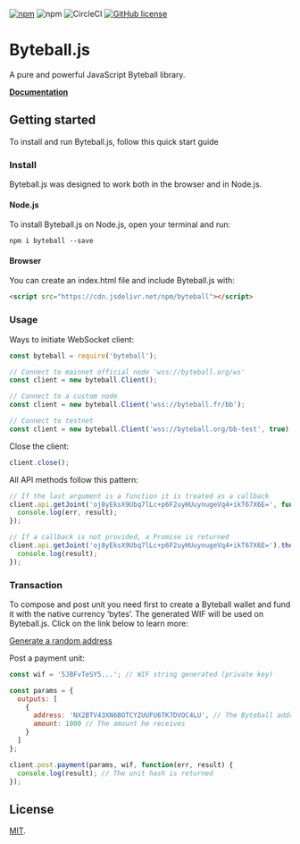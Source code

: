[![npm](https://img.shields.io/npm/v/byteball.svg)](https://www.npmjs.com/package/byteball)
![npm](https://img.shields.io/npm/dm/byteball.svg)
![CircleCI](https://img.shields.io/circleci/project/github/bonuschain/byteball.js.svg)
[![GitHub license](https://img.shields.io/badge/license-MIT-blue.svg)](https://raw.githubusercontent.com/bonuschain/byteball.js/master/LICENSE)

# Byteball.js

A pure and powerful JavaScript Byteball library.

**[Documentation](https://byteballjs.com)**

## Getting started

To install and run Byteball.js, follow this quick start guide

### Install

Byteball.js was designed to work both in the browser and in Node.js.

#### Node.js
To install Byteball.js on Node.js, open your terminal and run:
```
npm i byteball --save
```

#### Browser

You can create an index.html file and include Byteball.js with:

```html
<script src="https://cdn.jsdelivr.net/npm/byteball"></script>
```

### Usage

Ways to initiate WebSocket client:

```js
const byteball = require('byteball');

// Connect to mainnet official node 'wss://byteball.org/ws'
const client = new byteball.Client();

// Connect to a custom node
const client = new byteball.Client('wss://byteball.fr/bb');

// Connect to testnet
const client = new byteball.Client('wss://byteball.org/bb-test', true);
```

Close the client:
```js
client.close();
```

All API methods follow this pattern:
```js
// If the last argument is a function it is treated as a callback
client.api.getJoint('oj8yEksX9Ubq7lLc+p6F2uyHUuynugeVq4+ikT67X6E=', function(err, result) {
  console.log(err, result);
});

// If a callback is not provided, a Promise is returned
client.api.getJoint('oj8yEksX9Ubq7lLc+p6F2uyHUuynugeVq4+ikT67X6E=').then(function(result) {
  console.log(result);
});
```

### Transaction

To compose and post unit you need first to create a Byteball wallet and fund it with the native currency ‘bytes’. The generated WIF will be used on Byteball.js. Click on the link below to learn more:

[Generate a random address](https://byteballjs.com/utils/generate-wallet)

Post a payment unit:
```js
const wif = '5JBFvTeSY5...'; // WIF string generated (private key)

const params = {
  outputs: [
    {
      address: 'NX2BTV43XN6BOTCYZUUFU6TK7DVOC4LU', // The Byteball address of the recipient 
      amount: 1000 // The amount he receives
    }
  ]
};

client.post.payment(params, wif, function(err, result) {
  console.log(result); // The unit hash is returned
});
```

## License

[MIT](LICENSE).

